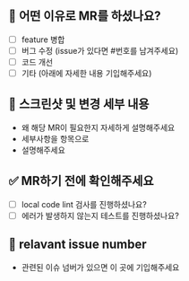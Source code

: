 ## 🙋 어떤 이유로 MR를 하셨나요?
- [ ] feature 병합
- [ ] 버그 수정 (issue가 있다면 #번호를 남겨주세요)
- [ ] 코드 개선
- [ ] 기타 (아래에 자세한 내용 기입해주세요)

## 📝 스크린샷 및 변경 세부 내용
- 왜 해당 MR이 필요한지 자세하게 설명해주세요
- 세부사항을 항목으로 
- 설명해주세요

## ✅ MR하기 전에 확인해주세요
- [ ] local code lint 검사를 진행하셨나요?
- [ ] 에러가 발생하지 않는지 테스트를 진행하셨나요?

## 🫡 relavant issue number
- 관련된 이슈 넘버가 있으면 이 곳에 기입해주세요
